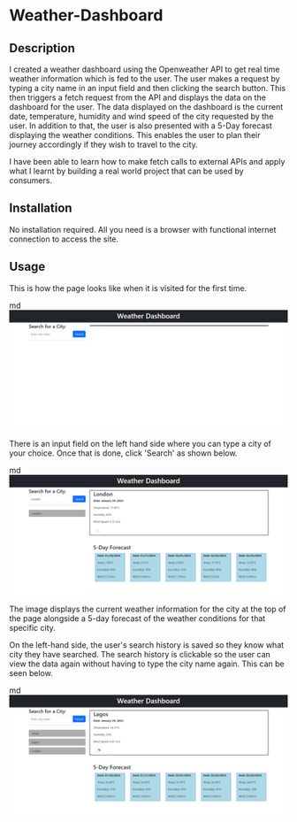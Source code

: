 # Weather-Dashboard

## Description

I created a weather dashboard using the Openweather API to get real time weather information which is fed to the user. The user makes a request by typing a city name in an input field and then clicking the search button. This then triggers a fetch request from the API and displays the data on the dashboard for the user. The data displayed on the dashboard is the current date, temperature, humidity and wind speed of the city requested by the user. In addition to that, the user is also presented with a 5-Day forecast displaying the weather conditions. This enables the user to plan their journey accordingly if they wish to travel to the city.

I have been able to learn how to make fetch calls to external APIs and apply what I learnt by building a real world project that can be used by consumers.

## Installation

No installation required. All you need is a browser with functional internet connection to access the site.

## Usage

This is how the page looks like when it is visited for the first time.

md
    ![alt text](assets/dashboard-home.png)


There is an input field on the left hand side where you can type a city of your choice. Once that is done, click 'Search' as shown below.

md
    ![alt text](assets/dashboard-result.png)

The image displays the current weather information for the city at the top of the page alongside a 5-day forecast of the weather conditions for that specific city. 

On the left-hand side, the user's search history is saved so they know what city they have searched. The search history is clickable so the user can view the data again without having to type the city name again. This can be seen below.

md
    ![alt text](assets/dashboard-history.png)
    
    
